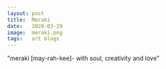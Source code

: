 ```yaml
---
layout: post
title:  Meraki
date:   2020-03-29
image:  meraki.png
tags:   art blogs 
---
```

"meraki [may-rah-kee]- with soul, creativity and love"
